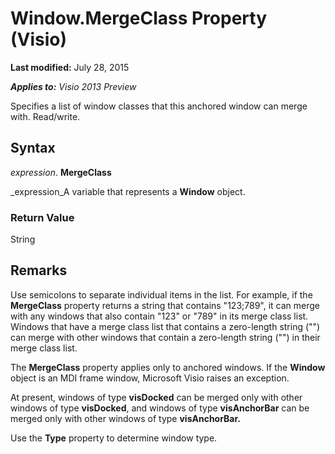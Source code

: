 
# Window.MergeClass Property (Visio)

 **Last modified:** July 28, 2015

 _**Applies to:** Visio 2013 Preview_

Specifies a list of window classes that this anchored window can merge with. Read/write.


## Syntax

 _expression_. **MergeClass**

 _expression_A variable that represents a  **Window** object.


### Return Value

String


## Remarks

Use semicolons to separate individual items in the list. For example, if the  **MergeClass** property returns a string that contains "123;789", it can merge with any windows that also contain "123" or "789" in its merge class list. Windows that have a merge class list that contains a zero-length string ("") can merge with other windows that contain a zero-length string ("") in their merge class list.

The  **MergeClass** property applies only to anchored windows. If the **Window** object is an MDI frame window, Microsoft Visio raises an exception.

At present, windows of type  **visDocked** can be merged only with other windows of type **visDocked**, and windows of type  **visAnchorBar** can be merged only with other windows of type **visAnchorBar.**

Use the  **Type** property to determine window type.


